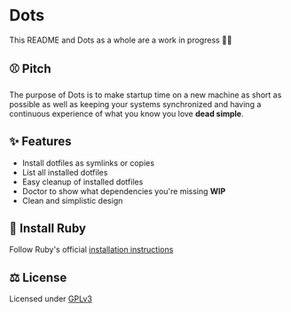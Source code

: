 # Dots

This README and Dots as a whole are a work in progress 👨‍💻

## ⚾ Pitch

The purpose of Dots is to make startup time on a new machine as short as possible as well as keeping your systems synchronized and having a continuous experience of what you know you love **dead simple**.

## ✨ Features

- Install dotfiles as symlinks or copies
- List all installed dotfiles
- Easy cleanup of installed dotfiles
- Doctor to show what dependencies you're missing **WIP**
- Clean and simplistic design

## 💎 Install Ruby

Follow Ruby's official [installation instructions](https://www.ruby-lang.org/en/documentation/installation/)

## ⚖️ License

Licensed under [GPLv3](LICENSE)
